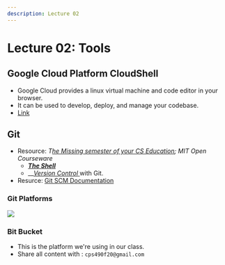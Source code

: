 ```yaml
---
description: Lecture 02
---
```


# Lecture 02: Tools

## Google Cloud Platform CloudShell

* Google Cloud provides a linux virtual machine and code editor in your browser.
* It can be used to develop, deploy, and manage your codebase.
* [Link](https://ssh.cloud.google.com/)

## Git



* Resource: _T_[_he Missing semester of your CS Education_](https://missing.csail.mit.edu/)_; MIT Open Courseware_
  * __[_The Shell_](https://missing.csail.mit.edu/2020/course-shell/)__
  * __[_Version Control_ ](https://missing.csail.mit.edu/2020/version-control/)with Git.
* Resurce: [Git SCM Documentation](https://git-scm.com/)

### Git Platforms

![](<../../../.gitbook/assets/image (197).png>)

### Bit Bucket

* This is the platform we're using in our class.
* Share all content with : `cps490f20@gmail.com`
